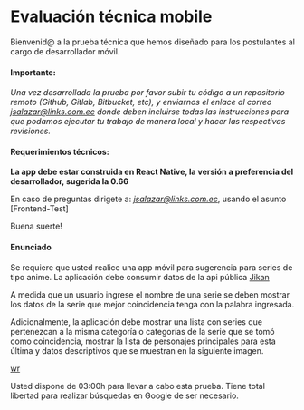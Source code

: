 # Evaluación técnica mobile

Bienvenid@ a la prueba técnica que hemos diseñado para los postulantes al cargo de desarrollador móvil.

#### Importante: ####
*Una vez desarrollada la prueba por favor subir tu código a un repositorio remoto (Github, Gitlab, Bitbucket, etc), y enviarnos el enlace al correo jsalazar@links.com.ec donde deben incluirse todas las instrucciones para que podamos ejecutar tu trabajo de manera local y hacer las respectivas revisiones.*

#### Requerimientos técnicos: ####
**La app debe estar construida en React Native, la versión a preferencia del desarrollador, sugerida la 0.66**

En caso de preguntas dirigete a: *jsalazar@links.com.ec*, usando el asunto [Frontend-Test]

Buena suerte!

#### Enunciado

Se requiere que usted realice una app móvil para sugerencia para series de tipo anime. La aplicación debe consumir datos de la api pública [Jikan](https://docs.api.jikan.moe/)

A medida que un usuario ingrese el nombre de una serie se deben mostrar los datos de la serie que mejor coincidencia tenga con la palabra ingresada.

Adicionalmente, la aplicación debe mostrar una lista con series que pertenezcan a la misma categoría o categorías de la serie que se tomó como coincidencia, mostrar la lista de personajes principales para esta última y datos descriptivos que se muestran en la siguiente imagen.

[wr](docs/wr.png)

Usted dispone de 03:00h para llevar a cabo esta prueba. Tiene total libertad para 
realizar búsquedas en Google de ser necesario.